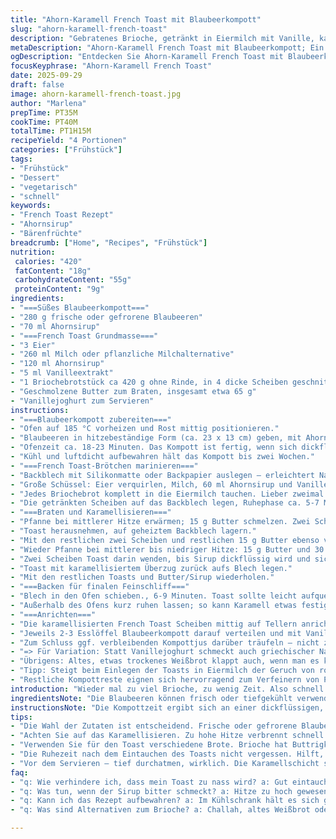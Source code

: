 ```yaml
---
title: "Ahorn-Karamell French Toast mit Blaubeerkompott"
slug: "ahorn-karamell-french-toast"
description: "Gebratenes Brioche, getränkt in Eiermilch mit Vanille, karamellisiert in Ahornsirup-Butter-Gemisch, dazu Blaubeerkompott aus frischen oder gefrorenen Beeren mit Ahornsirup. Kombiniert süße, buttrige Aromen mit säuerlicher Frucht und cremigem Vanillejoghurt. Die Kompottzubereitung dauert im Ofen, entwickelt Sirup-Textur, das French Toast wird auf der Pfanne goldbraun gegrillt und schließlich im Ofen leicht aufgebacken, bis Karamellbildung sichtbar ist. Vegetarisch, nussfrei. Variationen: Mandelmilch statt Kuhmilch, Brioche gegen Challah oder altes Weißbrot, Vanille durch Zimt ersetzen. Achtung bei der Karamellisierung, Hitze lieber niedrig-dosiert wählen, sonst verbrennt der Sirup rasch."
metaDescription: "Ahorn-Karamell French Toast mit Blaubeerkompott; Ein perfektes Frühstück mit süßem, buttrigem Geschmack. Karamell trifft fruchtige Frische."
ogDescription: "Entdecken Sie Ahorn-Karamell French Toast mit Blaubeerkompott. Ein ausgeglichener Genuss, der süß und frisch zugleich ist."
focusKeyphrase: "Ahorn-Karamell French Toast"
date: 2025-09-29
draft: false
image: ahorn-karamell-french-toast.jpg
author: "Marlena"
prepTime: PT35M
cookTime: PT40M
totalTime: PT1H15M
recipeYield: "4 Portionen"
categories: ["Frühstück"]
tags:
- "Frühstück"
- "Dessert"
- "vegetarisch"
- "schnell"
keywords:
- "French Toast Rezept"
- "Ahornsirup"
- "Bärenfrüchte"
breadcrumb: ["Home", "Recipes", "Frühstück"]
nutrition: 
 calories: "420"
 fatContent: "18g"
 carbohydrateContent: "55g"
 proteinContent: "9g"
ingredients:
- "===Süßes Blaubeerkompott==="
- "280 g frische oder gefrorene Blaubeeren"
- "70 ml Ahornsirup"
- "===French Toast Grundmasse==="
- "3 Eier"
- "260 ml Milch oder pflanzliche Milchalternative"
- "120 ml Ahornsirup"
- "5 ml Vanilleextrakt"
- "1 Briochebrotstück ca 420 g ohne Rinde, in 4 dicke Scheiben geschnitten"
- "Geschmolzene Butter zum Braten, insgesamt etwa 65 g"
- "Vanillejoghurt zum Servieren"
instructions:
- "===Blaubeerkompott zubereiten==="
- "Ofen auf 185 °C vorheizen und Rost mittig positionieren."
- "Blaubeeren in hitzebeständige Form (ca. 23 x 13 cm) geben, mit Ahornsirup vermischen. Verwendet man gefrorene Beeren, tauen sie leicht an, Saft entweicht schneller."
- "Ofenzeit ca. 18-23 Minuten. Das Kompott ist fertig, wenn sich dickflüssiger Saft sammelt und beim Rühren sirupartig wirkt. Nicht länger backen, sonst verdampft Flüssigkeit und Kompott trocknet aus."
- "Kühl und luftdicht aufbewahren hält das Kompott bis zwei Wochen."
- "===French Toast-Brötchen marinieren==="
- "Backblech mit Silikonmatte oder Backpapier auslegen – erleichtert Nacharbeit und Reinigung."
- "Große Schüssel: Eier verquirlen, Milch, 60 ml Ahornsirup und Vanille zu einer homogenen Masse schlagen."
- "Jedes Briochebrot komplett in die Eiermilch tauchen. Lieber zweimal eintauchen, einige Sekunden jede Seite, damit das Brot die Flüssigkeit gut aufsaugt, aber nicht durchweicht. Sonst reißt der Toast beim Wenden."
- "Die getränkten Scheiben auf das Backblech legen, Ruhephase ca. 5-7 Minuten, damit sie fürs Braten eine feste äußere Schicht bilden und nicht so leicht zerfallen."
- "===Braten und Karamellisieren==="
- "Pfanne bei mittlerer Hitze erwärmen; 15 g Butter schmelzen. Zwei Scheiben Toast darin anbraten, bis sie auf beiden Seiten goldbraun sind – das Ploppen der Butter ist hier gut hörbar, es sollte nicht zu stark zischt oder raucht."
- "Toast herausnehmen, auf geheiztem Backblech lagern."
- "Mit den restlichen zwei Scheiben und restlichen 15 g Butter ebenso verfahren."
- "Wieder Pfanne bei mittlerer bis niedriger Hitze: 15 g Butter und 30 ml Ahornsirup zusammen schmelzen."
- "Zwei Scheiben Toast darin wenden, bis Sirup dickflüssig wird und sichtbar beginnt zu karamellisieren. Dabei die Hitze niedrig halten, sonst verbrennt der Ahorn, wird bitter."
- "Toast mit karamellisiertem Überzug zurück aufs Blech legen."
- "Mit den restlichen Toasts und Butter/Sirup wiederholen."
- "===Backen für finalen Feinschliff==="
- "Blech in den Ofen schieben., 6-9 Minuten. Toast sollte leicht aufquellen, die Karamellschicht glänzend und fest sein, leicht klebrig, beim Antippen federnd, nicht feucht oder weich."
- "Außerhalb des Ofens kurz ruhen lassen; so kann Karamell etwas festigen."
- "===Anrichten==="
- "Die karamellisierten French Toast Scheiben mittig auf Tellern anrichten."
- "Jeweils 2-3 Esslöffel Blaubeerkompott darauf verteilen und mit Vanillejoghurt nach Belieben garnieren."
- "Zum Schluss ggf. verbleibenden Kompottjus darüber träufeln – nicht zu viel, sonst wird Brot matschig."
- "=> Für Variation: Statt Vanillejoghurt schmeckt auch griechischer Naturjoghurt mit frisch geriebener Zitronenschale gut. Experimentierte ich oft, Balance bleibt knackig-frisch."
- "Übrigens: Altes, etwas trockenes Weißbrot klappt auch, wenn man es kräftig in Flüssigkeit tränkt und beim Braten die Hitze anpasst – lieber langsam, damit länge Zeit zum Karamellisieren bleibt."
- "Tipp: Steigt beim Einlegen der Toasts in Eiermilch der Geruch von rohem Ei unangenehm – Frische der Eier prüfen, ansonsten Zimt und Muskat im Gemisch helfen Geruch zu überdecken."
- "Restliche Kompottreste eignen sich hervorragend zum Verfeinern von Pfannkuchen oder Joghurt am nächsten Tag – auch im Smoothie lecker."
introduction: "Wieder mal zu viel Brioche, zu wenig Zeit. Also schnell was improvisieren. Das Karamellisieren von French Toast im Ahornsirup ist tricky, wenn man es falsch macht, landet man mit verbranntem Zucker. Ich hab gelernt, niedrigere Hitze + geduldiges Wenden. Blaubeerkompott im Ofen macht sich quasi von selbst, feine Vanille mit Ahorn sorgt für Tiefe, eben nicht nur süß – dieses Spiel aus süß, säuerlich, buttrig gibt Power am Morgen. Für Vegetarier ohne Nussallergie perfekt, und wer mag, kann pflanzliche Milch nutzen. Wichtig: guter Ahornsirup, kein Billigzeug, sonst schmeckt das Karamell dünn. Der Trick mit dem Backblech und dem Ruhe-Intervall zwischen Eintauchen und Braten spart viel Ärger – Toast bleibt stabil. Ich hab oft experimentiert, mal mit Zimt, mal mit Zitronenschale – das verändert den Charakter schön."
ingredientsNote: "Die Blaubeeren können frisch oder tiefgekühlt verwendet werden – gefrorene sind oft saftiger, daher reduzierte Backzeit einplanen. Ahornsirup sollte reiner, kräftiger Art sein – ersatzweise dunkler Maissirup geht, lässt aber Geschmack flacher wirken. Vanilleextrakt kann durch Abrieb einer echten Vanilleschote ersetzt werden – intensiver. Die Milch können Sie durch Mandel- oder Hafermilch austauschen – gibt anderes Mundgefühl, aber funktioniert gut. Brioche ist ideal durch seine Buttrigkeit und Textur, man kann Challah oder altes Weißbrot nehmen – wichtig: kein Vollkorn, sonst saugt es zuviel und wird zu schwer. Butter nicht salzen, um Geschmackskontraste schöner zu behalten. Vanillejoghurt am Ende macht das Gericht cremiger, ein naturbelassener Joghurt bringt mehr Frische."
instructionsNote: "Die Kompottzeit ergibt sich an einer dickflüssigen, glänzenden Sauce im Ofen – sieht man gut am Rand der Form. Zu lange führt zum Verdampfen der Flüssigkeit, zu kurz bleibt der Geschmack flach. Beim French Toast Mahlen gilt: gut eintauchen, aber nicht tropfnass, die Toastscheiben sollen stabil sein. Bei der Bratzeit nicht nur auf Minuten schauen, sondern Farbe und Knistern beobachten. Die Butter darf nicht braun werden, sonst bitter. Karamellisieren macht man bei mittlerer Hitze, man sieht am Sirup: wenn er anfängt, Bläschen zu bilden und leicht goldbraun wird, Toast dort wenden – Augen auf, Zuckersirup verbrennt schnell. Im Ofen backen sorgt für Lockerung und ein festes Karamell, ohne anzubrennen. Ruhephase vor dem Servieren erlaubt leichtes Abkühlen, optimiert Textur. Kleine Fehler wie zu nasse Toasts retten Sie mit mehr Ruhe oder kleineren Portionen in der Pfanne."
tips:
- "Die Wahl der Zutaten ist entscheidend. Frische oder gefrorene Blaubeeren? Frische bringen mehr Textur, gefrorene saftigeren Geschmack. Erster Versuch mit gefrorenen Blaubeeren oft besser – saftig und schmackhaft."
- "Achten Sie auf das Karamellisieren. Zu hohe Hitze verbrennt schnell den Sirup. Besser mittlere Temperatur. Wenn der Sirup Blasen wirft und goldbraun wird, wenden. Der Geruch sollte süß sein, nicht bitter."
- "Verwenden Sie für den Toast verschiedene Brote. Brioche hat Buttrigkeit, aber auch altes Weißbrot eignet sich. Wichtig– gut in die Eiermilch tränken, nicht einfach eintauchen."
- "Die Ruhezeit nach dem Eintauchen des Toasts nicht vergessen. Hilft, die Struktur zu festigen. Wenn zu nass, bricht der Toast beim Wenden. Am besten 5-7 Minuten einwirken lassen."
- "Vor dem Servieren – tief durchatmen, wirklich. Die Karamellschicht sollte glänzend sein. Nach dem Backen abkühlen lassen, leichter wird sie für den perfekten Biss."
faq:
- "q: Wie verhindere ich, dass mein Toast zu nass wird? a: Gut eintauchen, aber nicht schwimmen. Alle Ecken müssen bedeckt sein. Nach dem Tränken ruhen lassen, so stabilisiert sich die Scheibe."
- "q: Was tun, wenn der Sirup bitter schmeckt? a: Hitze zu hoch gewesen, eventuell auch minderwertiger Sirup. Achten Sie beim nächsten Mal auf Qualität – reiner Ahornsirup ist ein Muss."
- "q: Kann ich das Rezept aufbewahren? a: Im Kühlschrank hält es sich gut, aber der Toast verliert an Knusprigkeit. Besser frisch genießen oder nur das Kompott aufbewahren für Joghurt oder Pfannkuchen."
- "q: Was sind Alternativen zum Brioche? a: Challah, altes Weißbrot oder sogar Pfannkuchenbrot. Aber der Toast muss auf jeden Fall weich sein; kein Vollkornbrot verwenden, sonst wird's klumpig."

---
```

